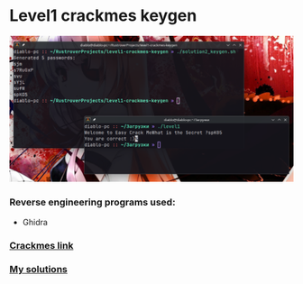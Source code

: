 # Level1 crackmes keygen
![solution2_keygen.png](solutions/images/solution2_keygen.png)
### Reverse engineering programs used:
- Ghidra

###  [Crackmes link](https://crackmes.one/crackme/646627a933c5d439389131d9)
### [My solutions](solutions/README.md)
